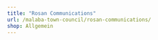 ```yaml
---
title: "Rosan Communications"
url: /malaba-town-council/rosan-communications/
shop: Allgemein
---
```

